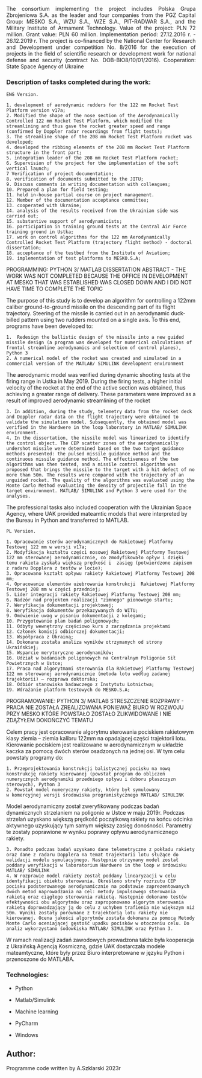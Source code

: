<p align="justify"> The consortium implementing the project includes Polska Grupa Zbrojeniowa S.A. as the leader and four companies from the PGZ Capital Group: MESKO S.A., WZU S.A., WZE S.A., PIT-RADWAR S.A., and the Military Institute of Armament Technology. Value of the project: PLN 72 million. Grant value: PLN 60 million. Implementation period: 27.12.2016 r. - 26.12.2019 r. The project is co-financed by the National Center for Research and Development under competition No. 8/2016 for the execution of projects in the field of scientific research or development work for national defense and security (contract No. DOB-BIO8/10/01/2016). Cooperation: State Space Agency of Ukraine </p>

### Description of tasks completed during the work:
    
    ENG Version.

    1. development of aerodynamic rudders for the 122 mm Rocket Test Platform version v17a;
    2. Modified the shape of the nose section of the Aerodynamically Controlled 122 mm Rocket Test Platform, which modified the streamlining and thus gave the rocket greater speed and range (confirmed by Doppler radar recordings from flight tests);
    3. The streamline shape of the 208 mm Rocket Test Platform rocket was developed;
    4. developed the ribbing elements of the 208 mm Rocket Test Platform structure in the front part;
    5. integration leader of the 208 mm Rocket Test Platform rocket;
    6. Supervision of the project for the implementation of the soft vertical launch;
    7 Verification of project documentation;
    8. verification of documents submitted to the JITU;
    9. Discuss comments in writing documentation with colleagues;
    10. Prepared a plan for field testing;
    11. held in-house partial course on project management.
    12. Member of the documentation acceptance committee; 
    13. cooperated with Ukraine;
    14. analysis of the results received from the Ukrainian side was carried out;
    15. substantive support of aerodynamicists;
    16. participation in training ground tests at the Central Air Force training ground in Ustka;
    17. work on control algorithms for the 122 mm Aerodynamically Controlled Rocket Test Platform (trajectory flight method) - doctoral dissertation;
    18. acceptance of the testbed from the Institute of Aviation;
    19. implementation of test platforms to MESKO.S.A;

   PROGRAMMING: PYTHON 3/ MATLAB
   DISSERTATION ABSTRACT - THE WORK WAS NOT COMPLETED BECAUSE THE OFFICE IN DEVELOPMENT AT MESKO THAT WAS ESTABLISHED WAS CLOSED DOWN AND I DID NOT HAVE TIME TO COMPLETE THE TOPIC
   
The purpose of this study is to develop an algorithm for controlling a 122mm caliber ground-to-ground missile on the descending part of its flight trajectory. Steering of the missile is carried out in an aerodynamic duck-billed pattern using two rudders mounted on a single axis. To this end, programs have been developed to:

    1.  Redesign the ballistic design of the missile into a new guided missile design (a program was developed for numerical calculations of frontal streamline aerodynamics and selection of control planes), Python 3
    2. A numerical model of the rocket was created and simulated in a commercial version of the MATLAB/ SIMULINK development environment
    
The aerodynamic model was verified during dynamic shooting tests at the firing range in Ustka in May 2019. During the firing tests, a higher initial velocity of the rocket at the end of the active section was obtained, thus achieving a greater range of delivery. These parameters were improved as a result of improved aerodynamic streamlining of the rocket  

    3. In addition, during the study, telemetry data from the rocket deck and Doppler radar data on the flight trajectory were obtained to validate the simulation model. Subsequently, the obtained model was verified in the Hardwere in the loop laboratory in MATLAB/ SIMULINK environment.   
    4. In the dissertation, the missile model was linearized to identify the control object. The CEP scatter zones of the aerodynamically undershot missile were determined based on the two target guidance methods presented: the pulsed missile guidance method and the continuous missile guidance method. The effectiveness of the two algorithms was then tested, and a missile control algorithm was proposed that brings the missile to the target with a hit defect of no more than 50m. The results were compared with the trajectory of an unguided rocket. The quality of the algorithms was evaluated using the Monte Carlo Method evaluating the density of projectile fall in the target environment. MATLAB/ SIMULINK and Python 3 were used for the analyses.
    
The professional tasks also included cooperation with the Ukrainian Space Agency, where UAK provided mateamtic models that were interpreted by the Bureau in Python and transferred to MATLAB.
   
    PL Version.

    1. Opracowanie sterów aerodynamicznych do Rakietowej Platformy Testowej 122 mm w wersji v17a;
    2. Modyfikacja kształtu części nosowej Rakietowej Platformy Testowej 122 mm sterowanej aerodynamicznie, co zmodyfikowało opływ i dzięki temu rakieta zyskała większą prędkość i  zasięg (potwierdzone zapisem z radaru Dopplera z testów w locie);
    3. Opracowano kształt opływu rakiety Rakietowej Platformy Testowej 208 mm;
    4. Opracowanie elementów użebrowania konstrukcji  Rakietowej Platformy Testowej 208 mm w części przedniej;
    5. Lider integracji rakiety Rakietowej Platformy Testowej 208 mm;
    6. Nadzór nad projektem realizacji "zimnego" pionowego startu;
    7. Weryfikacja dokumentacji projektowej;
    8. Weryfikacja dokumentów przekazywanych do WITU;
    9. Omówienie uwag w pisaniu dokumentacji z kolegami;
    10. Przygotowanie plan badań poligonowych;
    11. Odbyty wewnętrzny częściowo kurs z zarządzania projektami
    12. Członek komisji odbiorczej dokumentacji; 
    13. Współpraca z Ukrainą;
    14. Dokonana została analiza wyników otrzymanych od strony Ukraińskiej;
    15. Wsparcie merytoryczne aerodynamików;
    16. Udział w badaniach poligonowych na Centralnym Poligonie Sił Powietrznych w Ustce;
    17. Praca nad algorytmami sterowania dla Rakietowej Platformy Testowej 122 mm sterowanej aerodynamicznie (metoda lotu według zadanej trajektorii) – rozprawa doktorska;
    18. Odbiór stanowiska badawczego z Instytutu Lotnictwa;
    19. Wdrażanie platform testowych do MESKO.S.A;
    
   PROGRAMOWANIE: PYTHON 3/ MATLAB
   STRESZCZENIE ROZPRAWY - PRACA NIE ZOSTAŁA ZREALIZOWANA PONIEWAŻ BIURO W ROZWOJU PRZY MESKO KTÓRE POWSTAŁO ZOSTAŁO ZLIKWIDOWANE I NIE ZDĄŻYŁEM DOKOŃCZYĆ TEMATU
   
Celem pracy jest opracowanie algorytmu sterowania pociskiem rakietowym klasy ziemia – ziemia kalibru 122mm na opadającej części trajektorii lotu. Kierowanie pociskiem jest realizowane w aerodynamicznym w układzie kaczka za pomocą dwóch sterów osadzonych na jednej osi. W tym celu powstały programy do:
 
    1. Przeprojektowania konstrukcji balistycznej pocisku na nową konstrukcję rakiety kierowanej (powstał program do obliczeń numerycznych aerodynamiki przedniego opływu i doboru płaszczyzn sterowych), Python 3
    2. Powstał model numeryczny rakiety, który był symulowany w komercyjnej wersji środowiska programistycznego MATLAB/ SIMULINK

Model aerodynamiczny został zweryfikowany podczas badań dynamicznych strzelaniem na poligonie w Ustce w maju 2019r. Podczas strzelań uzyskano większą prędkość początkową rakiety na końcu odcinka aktywnego uzyskujący tym samym większy zasięg donośności. Parametry te zostały poprawione w wyniku poprawy opływu aerodynamicznego rakiety.

    3. Ponadto podczas badań uzyskano dane telemetryczne z pokładu rakiety oraz dane z radaru Dopplera na temat trajektorii lotu służące do walidacji modelu symulacyjnego. Następnie otrzymany model został poddany weryfikacji w laboratorium Hardwere in the loop w śrdowisku MATLAB/ SIMULINK 
    4. W rozprawie model rakiety został poddany linearyzacji w celu identyfikacji obiektu sterowania. Określono strefy rozrzutu CEP pocisku podsterowanego aerodynamicznie na podstawie zaprezentowanych dwóch metod naprowadzania na cel: metody impulsowego sterowania rakietą oraz ciągłego sterowania rakietą. Następnie dokonano testów efektywności obu algorytmów oraz zaproponowano algorytm sterowania rakietą doprowadzający ją do celu z uchybem trafienia nie większym niż 50m. Wyniki zostały porównane z trajektorią lotu rakiety nie kierowanej. Ocena jakości algorytmów została dokonana za pomocą Metody Monte Carlo oceniającej gęstość upadku pocisków w otoczeniu celu. Do analiz wykorzystano śodowkiska MATLAB/ SIMULINK oraz Python 3.
 
W ramach realizacji zadań zawodowych prowadzona także była kooperacja z Ukraińską Agencją Kosmiczną, gdzie UAK dostarczała modele mateamtyczne, które były przez Biuro interpretowane w języku Python i przenoszone do MATLABA.

### Technologies:
<ul>
<li><p>Python</p></li>
<li><p>Matlab/Simulink</p></li>
<li><p>Machine learning</p></li>
<li><p>PyCharm</p></li>
<li><p>Windows</p></li>
</ul>

## Author:
Programme code written by A.Szklarski 2023r




